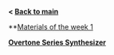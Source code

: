 **< [Back to main](index.md)**

**[Materials of the week 1](week_1/week_1.md)

**[Overtone Series Synthesizer](overtone_series/overtones.md)**